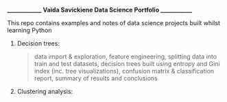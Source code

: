 **____________ Vaida Savickiene Data Science Portfolio ___________**

This repo contains examples and notes of data science projects built whilst learning Python

1. Decision trees:
    > data import & exploration,
    > feature engineering,
    > splitting data into train and test datasets,
    > decision trees built using entropy and Gini index (inc. tree visualizations),
    > confusion matrix & classification report,
    > summary of results and conclusions
  
2. Clustering analysis: 
  
  
